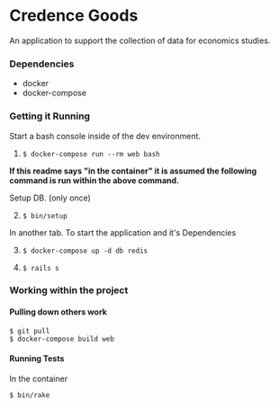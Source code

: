 # Credence Goods

An application to support the collection of data for economics studies.

### Dependencies

* docker
* docker-compose

### Getting it Running

Start a bash console inside of the dev environment.

1. `$ docker-compose run --rm web bash`

**If this readme says "in the container" it is assumed the following command is
run within the above command.**

Setup DB. (only once)

2. `$ bin/setup`

In another tab. To start the application and it's Dependencies

3. `$ docker-compose up -d db redis`

4. `$ rails s`

### Working within the project

#### Pulling down others work

    $ git pull
    $ docker-compose build web


#### Running Tests

In the container

    $ bin/rake
